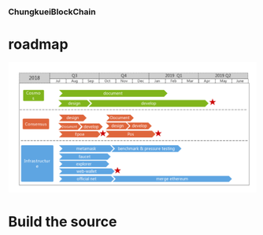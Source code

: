 ### ChungkueiBlockChain 

# roadmap

![image](https://github.com/ChungkueiBlock/chungkueiBlockChain/blob/master/ChungkueiBlock%20roadmap.jpg)

# Build the source


